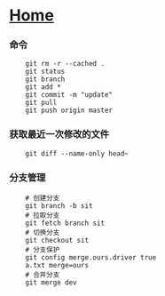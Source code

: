 # [Home](../README.md)

### 命令
```shell
	git rm -r --cached .
	git status
	git branch
	git add *
	git commit -m "update"
	git pull
	git push origin master
```

### 获取最近一次修改的文件
```shell
	git diff --name-only head~
```

### 分支管理
```shell
	# 创建分支
	git branch -b sit
	# 拉取分支
	git fetch branch sit
	# 切换分支
	git checkout sit	
	# 分支保护
	git config merge.ours.driver true
	a.txt merge=ours
	# 合并分支
	git merge dev
```